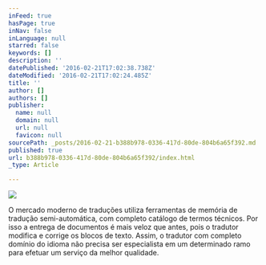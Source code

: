 ```yaml
---
inFeed: true
hasPage: true
inNav: false
inLanguage: null
starred: false
keywords: []
description: ''
datePublished: '2016-02-21T17:02:38.738Z'
dateModified: '2016-02-21T17:02:24.485Z'
title: ''
author: []
authors: []
publisher:
  name: null
  domain: null
  url: null
  favicon: null
sourcePath: _posts/2016-02-21-b388b978-0336-417d-80de-804b6a65f392.md
published: true
url: b388b978-0336-417d-80de-804b6a65f392/index.html
_type: Article

---
```

![](https://the-grid-user-content.s3-us-west-2.amazonaws.com/c2a5c69b-6e3f-4b9f-823a-59ad651ba359.jpg)

O mercado moderno de traduções utiliza ferramentas de memória de tradução semi-automática, com completo catálogo de termos técnicos. Por isso a entrega de documentos é mais veloz que antes, pois o tradutor modifica e corrige os blocos de texto. Assim, o tradutor com completo domínio do idioma não precisa ser especialista em um determinado ramo para efetuar um serviço da melhor qualidade.